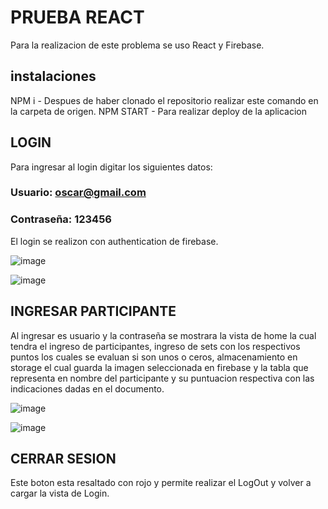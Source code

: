 # PRUEBA REACT 

Para la realizacion de este problema se uso React y Firebase.

## instalaciones
NPM i - Despues de haber clonado el repositorio realizar este comando en la carpeta de origen.
NPM START - Para realizar deploy de la aplicacion

## LOGIN 

Para ingresar al login digitar los siguientes datos: 
### Usuario: oscar@gmail.com
### Contraseña: 123456

El login se realizon con authentication de firebase.

![image](https://user-images.githubusercontent.com/44610224/115093828-2aedf480-9ee1-11eb-9a1b-aa29b593e398.png)


![image](https://user-images.githubusercontent.com/44610224/115093759-fb3eec80-9ee0-11eb-8312-4abd92615abe.png)

## INGRESAR PARTICIPANTE

Al ingresar es usuario y la contraseña se mostrara la vista de home la cual tendra el ingreso de participantes, 
ingreso de sets con los respectivos puntos los cuales se evaluan si son unos o ceros, almacenamiento en storage
el cual guarda la imagen seleccionada en firebase y la tabla que representa en nombre del participante y su 
puntuacion respectiva con las indicaciones dadas en el documento.

![image](https://user-images.githubusercontent.com/44610224/115094007-a9e32d00-9ee1-11eb-930c-ef878f7127df.png)

![image](https://user-images.githubusercontent.com/44610224/115094127-1d853a00-9ee2-11eb-988a-7b8efafb1f76.png)

## CERRAR SESION

Este boton esta resaltado con rojo y permite realizar el LogOut y volver a cargar la vista de Login.



